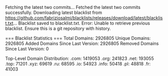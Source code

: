 Fetching the latest two commits...
Fetched the latest two commits successfully.
Downloading latest blacklist from https://github.com/fabriziosalmi/blacklists/releases/download/latest/blacklist.txt...
Blacklist saved to blacklist.txt.
Error: Unable to retrieve previous blacklist. Ensure this is a git repository with history.

=== Blacklist Statistics ===
Total Domains: 2926805
Unique Domains: 2926805
Added Domains Since Last Version: 2926805
Removed Domains Since Last Version: 0

Top-Level Domain Distribution:
  .com: 1419053
  .org: 241823
  .net: 193055
  .top: 71201
  .xyz: 69619
  .ru: 68595
  .io: 54923
  .info: 50418
  .pl: 48818
  .fr: 41003
